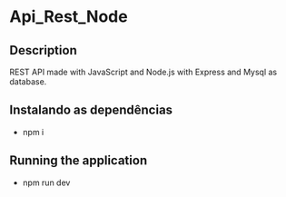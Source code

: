 # Api_Rest_Node
## Description

REST API made with JavaScript and Node.js with Express and Mysql as database. 

## Instalando as dependências
- npm i 

## Running the application
- npm run dev



